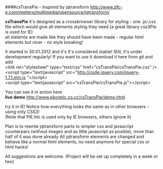 ####csTransPie - Inspired by jqtransform  http://www.dfc-e.com/metiers/multimedia/opensource/jqtransform/ 


**csTransPie**
it's designed as a crossbrowser library for styling - one .js/.css file which would give all elements styling they need
(a great library css3Pie is used for IE)  
all elelemts are made like they should have been made - regular html elements but nicer - no style breaking!

It started in 30.01.2012 and it's It's considered stable! Still, it's under development regularly!
If you want to use it download it here from git and add  
      &lt;link rel=&quot;stylesheet&quot; type=&quot;text/css&quot; href=&quot;csTransPie/csTransPie.css&quot; /&gt;  
      &lt;script type=&quot;text/javascript&quot; src=&quot;http://code.jquery.com/jquery-1.7.1.min.js &quot;&lt;/script&gt;  
      &lt;script type=&quot;text/javascript&quot; src=&quot;csTransPie/csTransPie.js&quot;&gt;&lt;/script&gt;

You can see it in action here  
**live demo** http://www.pkoretic.co.cc/csTransPie/demo.html  

try it in IE! Notice how everything looks the same as in other browsers - using only CSS3!  
(Note that PIE.htc is used only by IE browsers, others ignore it)

Plan is to rewrite jqtransform parts to simpler css and javascript counterpars (without images and as little javascript as posible), more than half of it was done already
All jqtransform elements are changed and behave like a normal html elements, no need anymore for special css or html hacks!

All suggestions are welcome.
(Project will be set up completely in a week or two)